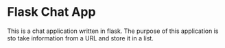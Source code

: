 # Flask Chat App

This is a chat application written in flask. 
The purpose of this application is sto take information from a URL and store it in a list.